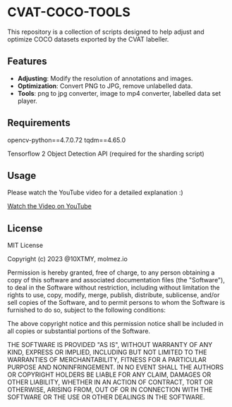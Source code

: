 # CVAT-COCO-TOOLS

This repository is a collection of scripts designed to help adjust and optimize COCO datasets exported by the CVAT labeller.

## Features

- **Adjusting**: Modify the resolution of annotations and images.
- **Optimization**: Convert PNG to JPG, remove unlabelled data.
- **Tools**: png to jpg converter, image to mp4 converter, labelled data set player.

## Requirements

opencv-python==4.7.0.72
tqdm==4.65.0

Tensorflow 2 Object Detection API (required for the sharding script)

## Usage

Please watch the YouTube video for a detailed explanation :)

[Watch the Video on YouTube](https://www.youtube.com/watch?v=VIDEO_ID)

## License

MIT License

Copyright (c) 2023 @10XTMY, molmez.io

Permission is hereby granted, free of charge, to any person obtaining a copy
of this software and associated documentation files (the "Software"), to deal
in the Software without restriction, including without limitation the rights
to use, copy, modify, merge, publish, distribute, sublicense, and/or sell
copies of the Software, and to permit persons to whom the Software is
furnished to do so, subject to the following conditions:

The above copyright notice and this permission notice shall be included in all
copies or substantial portions of the Software.

THE SOFTWARE IS PROVIDED "AS IS", WITHOUT WARRANTY OF ANY KIND, EXPRESS OR
IMPLIED, INCLUDING BUT NOT LIMITED TO THE WARRANTIES OF MERCHANTABILITY,
FITNESS FOR A PARTICULAR PURPOSE AND NONINFRINGEMENT. IN NO EVENT SHALL THE
AUTHORS OR COPYRIGHT HOLDERS BE LIABLE FOR ANY CLAIM, DAMAGES OR OTHER
LIABILITY, WHETHER IN AN ACTION OF CONTRACT, TORT OR OTHERWISE, ARISING FROM,
OUT OF OR IN CONNECTION WITH THE SOFTWARE OR THE USE OR OTHER DEALINGS IN THE
SOFTWARE.
